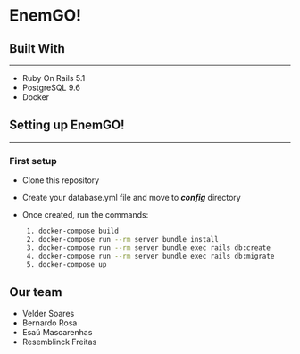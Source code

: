 ﻿# EnemGO!

## Built With

---

* Ruby On Rails 5.1
* PostgreSQL 9.6
* Docker

## Setting up EnemGO!

---

### First setup

* Clone this repository
* Create your database.yml file and move to **_config_** directory
* Once created, run the commands:

  ```sh
   1. docker-compose build
   2. docker-compose run --rm server bundle install
   3. docker-compose run --rm server bundle exec rails db:create
   4. docker-compose run --rm server bundle exec rails db:migrate
   5. docker-compose up
  ```

## Our team

* Velder Soares
* Bernardo Rosa
* Esaú Mascarenhas
* Resemblinck Freitas

